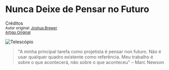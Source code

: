 Nunca Deixe de Pensar no Futuro
===============================
Créditos<br/>
<small>Autor original: [Joshua Brewer](http://52weeksofux.com/)<br/>[Artigo Original](http://52weeksofux.com/post/673757969/never-stop-looking-ahead)</small>

![Telescópio](http://media.tumblr.com/tumblr_l3lpzcyz0t1qz7ace.jpg "Telescópio")

> "A minha principal tarefa como projetista é pensar non futuro. Não é usar qualquer quadro existente como referência. Meu trabalho é sobre o que acontecerá, não sobre o que aconteceu" &ndash; Marc Newson
